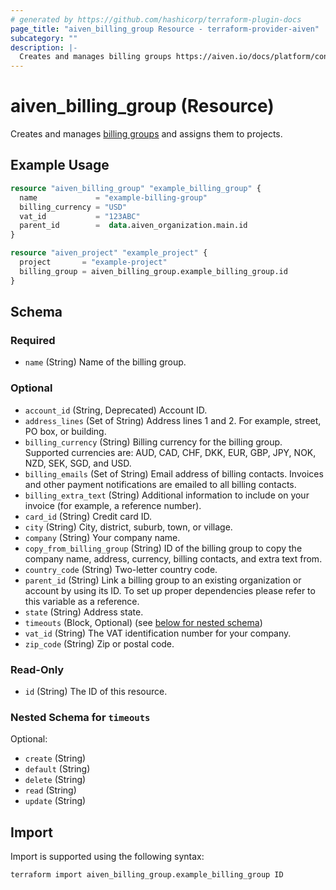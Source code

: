 ```yaml
---
# generated by https://github.com/hashicorp/terraform-plugin-docs
page_title: "aiven_billing_group Resource - terraform-provider-aiven"
subcategory: ""
description: |-
  Creates and manages billing groups https://aiven.io/docs/platform/concepts/billing-groups and assigns them to projects.
---
```


# aiven_billing_group (Resource)

Creates and manages [billing groups](https://aiven.io/docs/platform/concepts/billing-groups) and assigns them to projects.

## Example Usage

```terraform
resource "aiven_billing_group" "example_billing_group" {
  name             = "example-billing-group"
  billing_currency = "USD"
  vat_id           = "123ABC"
  parent_id        =  data.aiven_organization.main.id
}

resource "aiven_project" "example_project" {
  project       = "example-project"
  billing_group = aiven_billing_group.example_billing_group.id
}
```

<!-- schema generated by tfplugindocs -->
## Schema

### Required

- `name` (String) Name of the billing group.

### Optional

- `account_id` (String, Deprecated) Account ID.
- `address_lines` (Set of String) Address lines 1 and 2. For example, street, PO box, or building.
- `billing_currency` (String) Billing currency for the billing group. Supported currencies are: AUD, CAD, CHF, DKK, EUR, GBP, JPY, NOK, NZD, SEK, SGD, and USD.
- `billing_emails` (Set of String) Email address of billing contacts. Invoices and other payment notifications are emailed to all billing contacts.
- `billing_extra_text` (String) Additional information to include on your invoice (for example, a reference number).
- `card_id` (String) Credit card ID.
- `city` (String) City, district, suburb, town, or village.
- `company` (String) Your company name.
- `copy_from_billing_group` (String) ID of the billing group to copy the company name, address, currency, billing contacts, and extra text from.
- `country_code` (String) Two-letter country code.
- `parent_id` (String) Link a billing group to an existing organization or account by using its ID. To set up proper dependencies please refer to this variable as a reference.
- `state` (String) Address state.
- `timeouts` (Block, Optional) (see [below for nested schema](#nestedblock--timeouts))
- `vat_id` (String) The VAT identification number for your company.
- `zip_code` (String) Zip or postal code.

### Read-Only

- `id` (String) The ID of this resource.

<a id="nestedblock--timeouts"></a>
### Nested Schema for `timeouts`

Optional:

- `create` (String)
- `default` (String)
- `delete` (String)
- `read` (String)
- `update` (String)

## Import

Import is supported using the following syntax:

```shell
terraform import aiven_billing_group.example_billing_group ID
```
